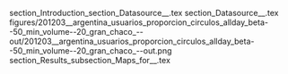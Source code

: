 section_Introduction_section_Datasource__.tex
section_Datasource__.tex
figures/201203__argentina_usuarios_proporcion_circulos_allday_beta--50_min_volume--20_gran_chaco_--out/201203__argentina_usuarios_proporcion_circulos_allday_beta--50_min_volume--20_gran_chaco_--out.png
section_Results_subsection_Maps_for__.tex
